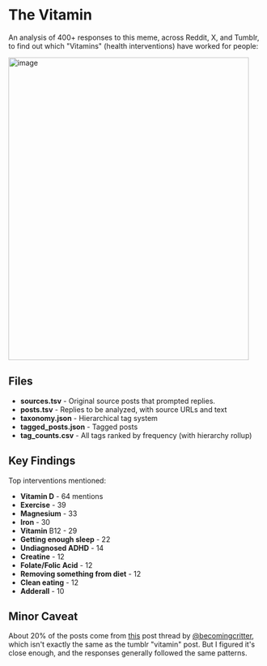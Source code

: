# The Vitamin

An analysis of 400+ responses to this meme, across Reddit, X, and Tumblr, to find out which "Vitamins" (health interventions) have worked for people:

<img width="475" height="597" alt="image" src="https://github.com/user-attachments/assets/a976d72f-a4f5-4b40-acb9-b7347af1e7cb" />

## Files

- **sources.tsv** - Original source posts that prompted replies.
- **posts.tsv** - Replies to be analyzed, with source URLs and text
- **taxonomy.json** - Hierarchical tag system
- **tagged_posts.json** - Tagged posts
- **tag_counts.csv** - All tags ranked by frequency (with hierarchy rollup)

## Key Findings

Top interventions mentioned:
- **Vitamin D** - 64 mentions
- **Exercise** - 39
- **Magnesium** - 33
- **Iron** - 30
- **Vitamin** B12 - 29
- **Getting enough sleep** - 22
- **Undiagnosed ADHD** - 14
- **Creatine** - 12
- **Folate/Folic Acid** - 12
- **Removing something from diet** - 12
- **Clean eating** - 12
- **Adderall** - 10

## Minor Caveat

About 20% of the posts come from [this](https://x.com/BecomingCritter/status/1900621198826107239) post thread by [@becomingcritter](https://x.com/BecomingCritter), which isn't exactly the same as the tumblr "vitamin" post. But I figured it's close enough, and the responses generally followed the same patterns.

